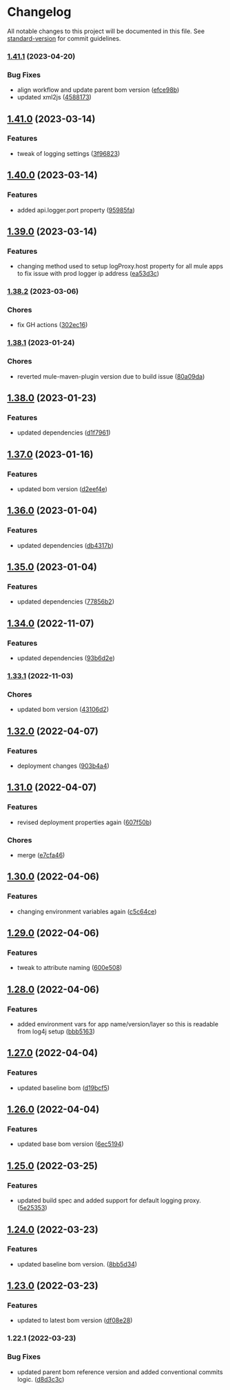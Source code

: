 # Changelog

All notable changes to this project will be documented in this file. See [standard-version](https://github.com/conventional-changelog/standard-version) for commit guidelines.

### [1.41.1](https://github.com/umg/umpg-uppm-mulesoft-parent-pom/compare/v1.41.0...v1.41.1) (2023-04-20)


### Bug Fixes

* align workflow and update parent bom version ([efce98b](https://github.com/umg/umpg-uppm-mulesoft-parent-pom/commit/efce98be47c498bb7fccebfbe4f78bc304657dc2))
* updated xml2js ([4588173](https://github.com/umg/umpg-uppm-mulesoft-parent-pom/commit/4588173914eadcfed1998bad524176b5b6ececbe))

## [1.41.0](https://github.com/umg/umpg-uppm-mulesoft-parent-pom/compare/v1.40.0...v1.41.0) (2023-03-14)


### Features

* tweak of logging settings ([3f96823](https://github.com/umg/umpg-uppm-mulesoft-parent-pom/commit/3f96823da11f6531a1389e918acbccb18fcfae54))

## [1.40.0](https://github.com/umg/umpg-uppm-mulesoft-parent-pom/compare/v1.39.0...v1.40.0) (2023-03-14)


### Features

* added api.logger.port property ([95985fa](https://github.com/umg/umpg-uppm-mulesoft-parent-pom/commit/95985fab8919a7bece28bec09825053c46d07cfe))

## [1.39.0](https://github.com/umg/umpg-uppm-mulesoft-parent-pom/compare/v1.38.2...v1.39.0) (2023-03-14)


### Features

* changing method used to setup logProxy.host property for all mule apps to fix issue with prod logger ip address ([ea53d3c](https://github.com/umg/umpg-uppm-mulesoft-parent-pom/commit/ea53d3c805ddc109b54c40ae5c575d33fd336c2f))

### [1.38.2](https://github.com/umg/umpg-uppm-mulesoft-parent-pom/compare/v1.38.1...v1.38.2) (2023-03-06)


### Chores

* fix GH actions ([302ec16](https://github.com/umg/umpg-uppm-mulesoft-parent-pom/commit/302ec164f037a91aa75736e639ed79347ad2b713))

### [1.38.1](https://github.com/umg/umpg-uppm-mulesoft-parent-pom/compare/v1.38.0...v1.38.1) (2023-01-24)


### Chores

* reverted mule-maven-plugin version due to build issue ([80a09da](https://github.com/umg/umpg-uppm-mulesoft-parent-pom/commit/80a09dadc1299f207a5c7ed6d8342a80905b5eb7))

## [1.38.0](https://github.com/umg/umpg-uppm-mulesoft-parent-pom/compare/v1.37.0...v1.38.0) (2023-01-23)


### Features

* updated dependencies ([d1f7961](https://github.com/umg/umpg-uppm-mulesoft-parent-pom/commit/d1f7961f6a20f388477a0c8ec8d75ad9e16f4453))

## [1.37.0](https://github.com/umg/umpg-uppm-mulesoft-parent-pom/compare/v1.36.0...v1.37.0) (2023-01-16)


### Features

* updated bom version ([d2eef4e](https://github.com/umg/umpg-uppm-mulesoft-parent-pom/commit/d2eef4e1052358bbd9b90077a1be30a1abdb675f))

## [1.36.0](https://github.com/umg/umpg-uppm-mulesoft-parent-pom/compare/v1.35.0...v1.36.0) (2023-01-04)


### Features

* updated dependencies ([db4317b](https://github.com/umg/umpg-uppm-mulesoft-parent-pom/commit/db4317bdfa9020cdadee1417f8aac049449a5e13))

## [1.35.0](https://github.com/umg/umpg-uppm-mulesoft-parent-pom/compare/v1.34.0...v1.35.0) (2023-01-04)


### Features

* updated dependencies ([77856b2](https://github.com/umg/umpg-uppm-mulesoft-parent-pom/commit/77856b2111689d343be96a577d63c1b279678283))

## [1.34.0](https://github.com/umg/umpg-uppm-mulesoft-parent-pom/compare/v1.33.1...v1.34.0) (2022-11-07)


### Features

* updated dependencies ([93b6d2e](https://github.com/umg/umpg-uppm-mulesoft-parent-pom/commit/93b6d2eab3be7bd97fc0fa0ea25a677feeac18df))

### [1.33.1](https://github.com/umg/umpg-uppm-mulesoft-parent-pom/compare/v1.32.0...v1.33.1) (2022-11-03)


### Chores

* updated bom version ([43106d2](https://github.com/umg/umpg-uppm-mulesoft-parent-pom/commit/43106d266f8401db2d89fdf9122e592883413fba))

## [1.32.0](https://github.com/umg/umpg-uppm-mulesoft-parent-pom/compare/v1.31.0...v1.32.0) (2022-04-07)


### Features

* deployment changes ([903b4a4](https://github.com/umg/umpg-uppm-mulesoft-parent-pom/commit/903b4a4fc223db12bc7baca24b56065788a10413))

## [1.31.0](https://github.com/umg/umpg-uppm-mulesoft-parent-pom/compare/v1.30.0...v1.31.0) (2022-04-07)


### Features

* revised deployment properties again ([607f50b](https://github.com/umg/umpg-uppm-mulesoft-parent-pom/commit/607f50b22324dbe8caa1ff9c6a40a59716f86859))


### Chores

* merge ([e7cfa46](https://github.com/umg/umpg-uppm-mulesoft-parent-pom/commit/e7cfa4600db17d3e149978d2e9b38587b54f8962))

## [1.30.0](https://github.com/umg/umpg-uppm-mulesoft-parent-pom/compare/v1.29.0...v1.30.0) (2022-04-06)


### Features

* changing environment variables again ([c5c64ce](https://github.com/umg/umpg-uppm-mulesoft-parent-pom/commit/c5c64ce9e1fca49b05dd5b11b2f6b34761479fe9))

## [1.29.0](https://github.com/umg/umpg-uppm-mulesoft-parent-pom/compare/v1.28.0...v1.29.0) (2022-04-06)


### Features

* tweak to attribute naming ([600e508](https://github.com/umg/umpg-uppm-mulesoft-parent-pom/commit/600e50847ad87b07112dd744be1adfab06b79b0f))

## [1.28.0](https://github.com/umg/umpg-uppm-mulesoft-parent-pom/compare/v1.27.0...v1.28.0) (2022-04-06)


### Features

* added environment vars for app name/version/layer so this is readable from log4j setup ([bbb5163](https://github.com/umg/umpg-uppm-mulesoft-parent-pom/commit/bbb5163ae1afe9fea31c5ef5f17e5dc3e8762bc5))

## [1.27.0](https://github.com/umg/umpg-uppm-mulesoft-parent-pom/compare/v1.26.0...v1.27.0) (2022-04-04)


### Features

* updated baseline bom ([d19bcf5](https://github.com/umg/umpg-uppm-mulesoft-parent-pom/commit/d19bcf51f6941c909f173d8fb04b3a17f19c04e0))

## [1.26.0](https://github.com/umg/umpg-uppm-mulesoft-parent-pom/compare/v1.25.0...v1.26.0) (2022-04-04)


### Features

* updated base bom version ([6ec5194](https://github.com/umg/umpg-uppm-mulesoft-parent-pom/commit/6ec5194fd2dbcc579d8bd9b345b3488b022fecf5))

## [1.25.0](https://github.com/umg/umpg-uppm-mulesoft-parent-pom/compare/v1.24.0...v1.25.0) (2022-03-25)


### Features

* updated build spec and added support for default logging proxy. ([5e25353](https://github.com/umg/umpg-uppm-mulesoft-parent-pom/commit/5e25353d988a5bd2bcd8ee7018d509717dbfd26d))

## [1.24.0](https://github.com/umg/umpg-uppm-mulesoft-parent-pom/compare/v1.23.0...v1.24.0) (2022-03-23)


### Features

* updated baseline bom version. ([8bb5d34](https://github.com/umg/umpg-uppm-mulesoft-parent-pom/commit/8bb5d344664651017c6f2a4b5bb7b9adf8e56a7d))

## [1.23.0](https://github.com/umg/umpg-uppm-mulesoft-parent-pom/compare/v1.22.1...v1.23.0) (2022-03-23)


### Features

* updated to latest bom version ([df08e28](https://github.com/umg/umpg-uppm-mulesoft-parent-pom/commit/df08e281c2c34a506d2897ad9c0ce10d55e6fe43))

### 1.22.1 (2022-03-23)


### Bug Fixes

* updated parent bom reference version and added conventional commits logic. ([d8d3c3c](https://github.com/umg/umpg-uppm-mulesoft-parent-pom/commit/d8d3c3cf498954df8bad6c746a2ac5e79f2e0783))

